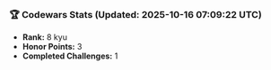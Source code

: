 ### 🏆 Codewars Stats (Updated: 2025-10-16 07:09:22 UTC)

- **Rank:** 8 kyu
- **Honor Points:** 3
- **Completed Challenges:** 1
